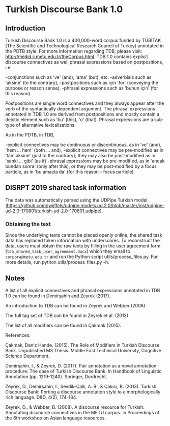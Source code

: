 # Turkish Discourse Bank 1.0

## Introduction  

Turkish Discourse Bank 1.0 is a 400,000-word corpus funded by TÜBİTAK (The Scientific and Technological Research Council of Turkey) annotated in the PDTB style. For more information regarding TDB, please visit: http://medid.ii.metu.edu.tr/theCorpus.html. TDB 1.0 contains explicit discourse connectives as well phrasal expressions based on postpositions, i.e: 

-conjunctions such as 've' (and), 'ama' (but), etc. 
-adverbials such as 'aksine' (to the contrary),
-postpositions such as için 'for' (conveying the purpose or reason sense), 
-phrasal expressions such as 'bunun için' (for this reason).

Postpositions are single word connectives and they always appear after the verb of the syntactically dependent argument. The phrasal expressions annotated in TDB 1.0 are derived from postpositions and mostly contain a deictic element such as 'bu' (this), 'o' (that). Phrasal expressions are a sub-type of alternative lexicalizations.   

As in the PDTB, in TDB,

-explicit connectives may be continuous or discontinuous, as in 've' (and), 'hem ... hem' (both ... and), 
-explicit connectives may be pre-modified as in 'tam aksine' (just to the contrary); they may also be post-modified as in 'sanki ... gibi' (as if)
-phrasal expressions may be pre-modified, as in 'ancak bundan sonra' (only after this), or they may be post-modified by a focus particle, as in 'bu amaçla da' (for this reason - focus particle). 

## DISRPT 2019 shared task information

The data was automatically parsed using the UDPipe Turkish model (https://github.com/jwijffels/udpipe.models.ud.2.0/blob/master/inst/udpipe-ud-2.0-170801/turkish-ud-2.0-170801.udpipe). 

### Obtaining the text

Since the underlying texts cannot be placed openly online, the shared task data has replaced token information with underscores. To reconstruct the data, users must obtain the raw texts by filling in the user agreement form (`tdb_shared_task_user_agreement.docx`) which they email to `corpora@metu.edu.tr` 
and run the Python script utils/process_files.py. For more details, run python utils/process_files.py -h.

## Notes

A list of all explicit connectives and phrasal expressions annotated in TDB 1.0 can be found in Demirşahin and Zeyrek (2017). 

An introduction to TDB can be found in Zeyrek and Webber (2008)

The full tag set of TDB can be found in Zeyrek et al. (2013)

The list of all modifiers can be found in Çakmak (2015). 

References: 

Çakmak, Deniz Hande. (2015). The Role of Modifiers in Turkish Discourse Bank. Unpublished MS Thesis. Middle East Technical University, Cognitive Science Department. 

Demirşahin, I., & Zeyrek, D. (2017). Pair annotation as a novel annotation procedure: The case of Turkish Discourse Bank. In Handbook of Linguistic Annotation (pp. 1219-1240). Springer, Dordrecht.

Zeyrek, D., Demirşahin, I., Sevdik-Çallı, A. B., & Çakıcı, R. (2013). Turkish Discourse Bank: Porting a discourse annotation style to a morphologically rich language. D&D, 4(2), 174-184.

Zeyrek, D., & Webber, B. (2008). A discourse resource for Turkish: Annotating discourse connectives in the METU corpus. In Proceedings of the 6th workshop on Asian language resources.




